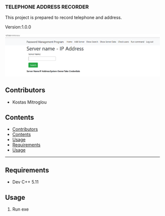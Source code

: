### TELEPHONE ADDRESS RECORDER
This project is prepared to record telephone and address.

Version:1.0.0

<img src="https://github.com/kostasmitroglou/thesystem/blob/master/thesystem.PNG">

## Contributors
- Kostas Mitroglou

## Contents
- [Contributors](#contributors)
- [Contents](#contents)
- [Usage](#usage)
- [Requirements](#requirements)
- [Usage](#usage)
---

## Requirements
- Dev C++ 5.11


## Usage
1. Run exe
